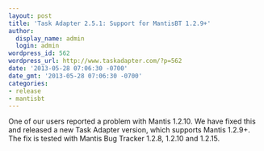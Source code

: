 ```yaml
---
layout: post
title: 'Task Adapter 2.5.1: Support for MantisBT 1.2.9+'
author:
  display_name: admin
  login: admin
wordpress_id: 562
wordpress_url: http://www.taskadapter.com/?p=562
date: '2013-05-28 07:06:30 -0700'
date_gmt: '2013-05-28 07:06:30 -0700'
categories:
- release
- mantisbt
---
```

<p>One of our users reported a problem with Mantis 1.2.10. We have fixed this and released a new Task Adapter version, which supports Mantis 1.2.9+. The fix is tested with Mantis Bug Tracker 1.2.8, 1.2.10 and 1.2.15.</p>
<p>&nbsp;</p>
